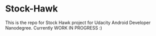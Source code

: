 # Stock-Hawk

This is the repo for Stock Hawk project for Udacity Android Developer Nanodegree.
Currently WORK IN PROGRESS :)
